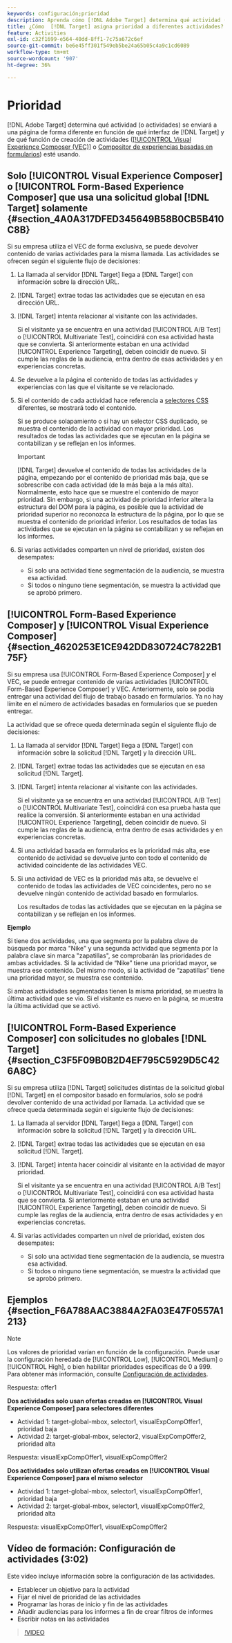 ```yaml
---
keywords: configuración;prioridad
description: Aprenda cómo [!DNL Adobe Target] determina qué actividad (o actividades) se enviará a una página de forma diferente en función de qué [!DNL Target] interfaz y de qué función de creación de actividades esté usando.
title: ¿Cómo  [!DNL Target] asigna prioridad a diferentes actividades?
feature: Activities
exl-id: c32f1699-e564-40dd-8ff1-7c75a672c6ef
source-git-commit: be6e45ff301f549eb5be24a65b05c4a9c1cd6089
workflow-type: tm+mt
source-wordcount: '907'
ht-degree: 36%

---
```


# Prioridad

[!DNL Adobe Target] determina qué actividad (o actividades) se enviará a una página de forma diferente en función de qué interfaz de [!DNL Target] y de qué función de creación de actividades ([[!UICONTROL Visual Experience Composer (VEC)]](/help/main/c-experiences/c-visual-experience-composer/visual-experience-composer.md) o [Compositor de experiencias basadas en formularios](/help/main/c-experiences/form-experience-composer.md)) esté usando.

## Solo [!UICONTROL Visual Experience Composer] o [!UICONTROL Form-Based Experience Composer] que usa una solicitud global [!DNL Target] solamente {#section_4A0A317DFED345649B58B0CB5B410C8B}

Si su empresa utiliza el VEC de forma exclusiva, se puede devolver contenido de varias actividades para la misma llamada. Las actividades se ofrecen según el siguiente flujo de decisiones:

1. La llamada al servidor [!DNL Target] llega a [!DNL Target] con información sobre la dirección URL.
1. [!DNL Target] extrae todas las actividades que se ejecutan en esa dirección URL.
1. [!DNL Target] intenta relacionar al visitante con las actividades.

   Si el visitante ya se encuentra en una actividad [!UICONTROL A/B Test] o [!UICONTROL Multivariate Test], coincidirá con esa actividad hasta que se convierta. Si anteriormente estaban en una actividad [!UICONTROL Experience Targeting], deben coincidir de nuevo. Si cumple las reglas de la audiencia, entra dentro de esas actividades y en experiencias concretas.

1. Se devuelve a la página el contenido de todas las actividades y experiencias con las que el visitante se ve relacionado.
1. Si el contenido de cada actividad hace referencia a [selectores CSS](/help/main/c-experiences/c-visual-experience-composer/vec-selectors.md#concept_4EB7663E255F439B8D24079D23479337) diferentes, se mostrará todo el contenido.

   Si se produce solapamiento o si hay un selector CSS duplicado, se muestra el contenido de la actividad con mayor prioridad. Los resultados de todas las actividades que se ejecutan en la página se contabilizan y se reflejan en los informes.

   >[!IMPORTANT]
   >
   >[!DNL Target] devuelve el contenido de todas las actividades de la página, empezando por el contenido de prioridad más baja, que se sobrescribe con cada actividad (de la más baja a la más alta). Normalmente, esto hace que se muestre el contenido de mayor prioridad. Sin embargo, si una actividad de prioridad inferior altera la estructura del DOM para la página, es posible que la actividad de prioridad superior no reconozca la estructura de la página, por lo que se muestra el contenido de prioridad inferior. Los resultados de todas las actividades que se ejecutan en la página se contabilizan y se reflejan en los informes.

1. Si varias actividades comparten un nivel de prioridad, existen dos desempates:

   * Si solo una actividad tiene segmentación de la audiencia, se muestra esa actividad.
   * Si todos o ninguno tiene segmentación, se muestra la actividad que se aprobó primero.

## [!UICONTROL Form-Based Experience Composer] y [!UICONTROL Visual Experience Composer] {#section_4620253E1CE942DD830724C7822B175F}

Si su empresa usa [!UICONTROL Form-Based Experience Composer] *y* el VEC, se puede entregar contenido de varias actividades [!UICONTROL Form-Based Experience Composer] y VEC. Anteriormente, solo se podía entregar una actividad del flujo de trabajo basado en formularios. Ya no hay límite en el número de actividades basadas en formularios que se pueden entregar.

La actividad que se ofrece queda determinada según el siguiente flujo de decisiones:

1. La llamada al servidor [!DNL Target] llega a [!DNL Target] con información sobre la solicitud [!DNL Target] y la dirección URL.
1. [!DNL Target] extrae todas las actividades que se ejecutan en esa solicitud [!DNL Target].
1. [!DNL Target] intenta relacionar al visitante con las actividades.

   Si el visitante ya se encuentra en una actividad [!UICONTROL A/B Test] o [!UICONTROL Multivariate Test], coincidirá con esa prueba hasta que realice la conversión. Si anteriormente estaban en una actividad [!UICONTROL Experience Targeting], deben coincidir de nuevo. Si cumple las reglas de la audiencia, entra dentro de esas actividades y en experiencias concretas.

1. Si una actividad basada en formularios es la prioridad más alta, ese contenido de actividad se devuelve junto con todo el contenido de actividad coincidente de las actividades VEC.
1. Si una actividad de VEC es la prioridad más alta, se devuelve el contenido de todas las actividades de VEC coincidentes, pero no se devuelve ningún contenido de actividad basado en formularios.

   Los resultados de todas las actividades que se ejecutan en la página se contabilizan y se reflejan en los informes.

**Ejemplo**

Si tiene dos actividades, una que segmenta por la palabra clave de búsqueda por marca &quot;Nike&quot; y una segunda actividad que segmenta por la palabra clave sin marca &quot;zapatillas&quot;, se comprobarán las prioridades de ambas actividades. Si la actividad de “Nike” tiene una prioridad mayor, se muestra ese contenido. Del mismo modo, si la actividad de “zapatillas” tiene una prioridad mayor, se muestra ese contenido.

Si ambas actividades segmentadas tienen la misma prioridad, se muestra la última actividad que se vio. Si el visitante es nuevo en la página, se muestra la última actividad que se activó.

## [!UICONTROL Form-Based Experience Composer] con solicitudes no globales [!DNL Target] {#section_C3F5F09B0B2D4EF795C5929D5C426A8C}

Si su empresa utiliza [!DNL Target] solicitudes distintas de la solicitud global [!DNL Target] en el compositor basado en formularios, solo se podrá devolver contenido de una actividad por llamada. La actividad que se ofrece queda determinada según el siguiente flujo de decisiones:

1. La llamada al servidor [!DNL Target] llega a [!DNL Target] con información sobre la solicitud [!DNL Target] y la dirección URL.
1. [!DNL Target] extrae todas las actividades que se ejecutan en esa solicitud [!DNL Target].
1. [!DNL Target] intenta hacer coincidir al visitante en la actividad de mayor prioridad.

   Si el visitante ya se encuentra en una actividad [!UICONTROL A/B Test] o [!UICONTROL Multivariate Test], coincidirá con esa actividad hasta que se convierta. Si anteriormente estaban en una actividad [!UICONTROL Experience Targeting], deben coincidir de nuevo. Si cumple las reglas de la audiencia, entra dentro de esas actividades y en experiencias concretas.

1. Si varias actividades comparten un nivel de prioridad, existen dos desempates:

   * Si solo una actividad tiene segmentación de la audiencia, se muestra esa actividad.
   * Si todos o ninguno tiene segmentación, se muestra la actividad que se aprobó primero.

## Ejemplos {#section_F6A788AAC3884A2FA03E47F0557A1213}

>[!NOTE]
>
>Los valores de prioridad varían en función de la configuración. Puede usar la configuración heredada de [!UICONTROL Low], [!UICONTROL Medium] o [!UICONTROL High], o bien habilitar prioridades específicas de 0 a 999. Para obtener más información, consulte [Configuración de actividades](/help/main/c-activities/activity-settings.md#task_C6B2FF8374724933BE79A83549B9CD02).

Respuesta: offer1

**Dos actividades solo usan ofertas creadas en [!UICONTROL Visual Experience Composer] para selectores diferentes**

* Actividad 1: target-global-mbox, selector1, visualExpCompOffer1, prioridad baja
* Actividad 2: target-global-mbox, selector2, visualExpCompOffer2, prioridad alta

Respuesta: visualExpCompOffer1, visualExpCompOffer2

**Dos actividades solo utilizan ofertas creadas en [!UICONTROL Visual Experience Composer] para el mismo selector**

* Actividad 1: target-global-mbox, selector1, visualExpCompOffer1, prioridad baja
* Actividad 2: target-global-mbox, selector1, visualExpCompOffer2, prioridad alta

Respuesta: visualExpCompOffer1, visualExpCompOffer2

## Vídeo de formación: Configuración de actividades (3:02)

Este vídeo incluye información sobre la configuración de las actividades.

* Establecer un objetivo para la actividad
* Fijar el nivel de prioridad de las actividades
* Programar las horas de inicio y fin de las actividades
* Añadir audiencias para los informes a fin de crear filtros de informes
* Escribir notas en las actividades

>[!VIDEO](https://video.tv.adobe.com/v/17381)
